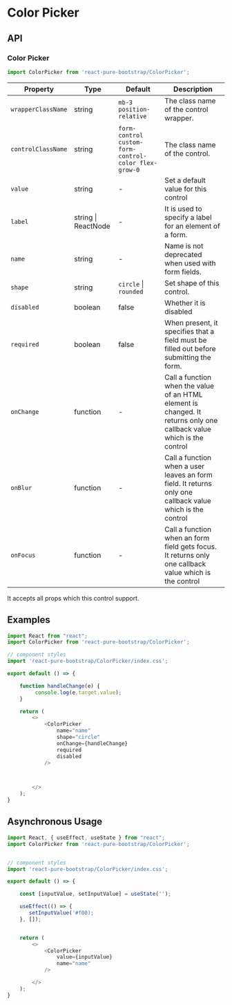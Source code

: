 # Color Picker


## API

### Color Picker
```js
import ColorPicker from 'react-pure-bootstrap/ColorPicker';
```
| Property | Type | Default | Description |
| --- | --- | --- | --- |
| `wrapperClassName` | string | `mb-3 position-relative` | The class name of the control wrapper. |
| `controlClassName` | string | `form-control custom-form-control-color flex-grow-0` | The class name of the control. |
| `value` | string | - | Set a default value for this control |
| `label` | string \| ReactNode | - | It is used to specify a label for an element of a form. |
| `name` | string | - | Name is not deprecated when used with form fields. |
| `shape` | string | `circle` \| `rounded` | Set shape of this control. |
| `disabled` | boolean | false | Whether it is disabled |
| `required` | boolean | false | When present, it specifies that a field must be filled out before submitting the form. |
| `onChange` | function  | - | Call a function when the value of an HTML element is changed. It returns only one callback value which is the control |
| `onBlur` | function  | - | Call a function when a user leaves an form field. It returns only one callback value which is the control |
| `onFocus` | function  | - | Call a function when an form field gets focus. It returns only one callback value which is the control |


It accepts all props which this control support.

## Examples

```js
import React from "react";
import ColorPicker from 'react-pure-bootstrap/ColorPicker';

// component styles
import 'react-pure-bootstrap/ColorPicker/index.css';

export default () => {

    function handleChange(e) {
         console.log(e.target.value);
    }

    return (
        <>
            <ColorPicker
                name="name"
                shape="circle"
                onChange={handleChange}
                required
                disabled
            />



        </>
    );
}
```




## Asynchronous Usage


```js
import React, { useEffect, useState } from "react";
import ColorPicker from 'react-pure-bootstrap/ColorPicker';


// component styles
import 'react-pure-bootstrap/ColorPicker/index.css';

export default () => {

    const [inputValue, setInputValue] = useState('');

    useEffect(() => {
       setInputValue('#f00);
    }, []);


    return (
        <>
            <ColorPicker
                value={inputValue}
                name="name"
            />

        </>
    );
}
```